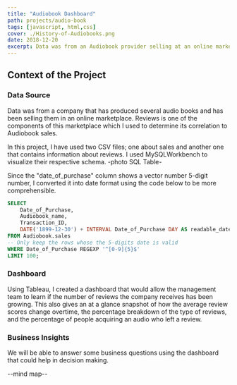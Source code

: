 ```yaml
---
title: "Audiobook Dashboard"
path: projects/audio-book
tags: [javascript, html,css]
cover: ./History-of-Audiobooks.png
date: 2018-12-20
excerpt: Data was from an Audiobook provider selling at an online market place. Data is composed of the information on sales and reviews that we'll use to determine its correlation and how average review change overtime.
---
```

## Context of the Project

### Data Source
Data was from a company that has produced several audio books and has been selling them in an online marketplace. Reviews is one of the components of this marketplace which I used to determine its correlation to Audiobook sales.

In this project, I have used two CSV files; one about sales and another one that contains information about reviews. I used MySQLWorkbench to visualize their respective schema.
-photo SQL Table-

Since the "date_of_purchase" column shows a vector number 5-digit number, I converted it into date format using the code below to be more comprehensible. 


``` sql
SELECT 
    Date_of_Purchase, 
    Audiobook_name, 
    Transaction_ID,
    DATE('1899-12-30') + INTERVAL Date_of_Purchase DAY AS readable_date
FROM Audiobook.sales
-- Only keep the rows whose the 5-digits date is valid
WHERE Date_of_Purchase REGEXP '^[0-9]{5}$'
LIMIT 100;
```




### Dashboard
Using Tableau, I created a dashboard that would allow the management team to learn if the number of reviews the company receives has been growing.  This also gives an at a glance snapshot of how the average review scores change overtime, the percentage breakdown of the type of reviews, and the percentage of people acquiring an audio who left a review.

### Business Insights
We will be able to answer some business questions using the dashboard that could help in decision making.

--mind map--
